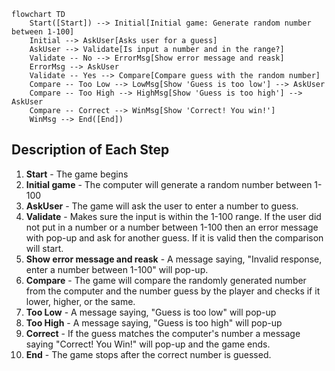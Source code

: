 ```mermaid
flowchart TD
    Start([Start]) --> Initial[Initial game: Generate random number between 1-100]
    Initial --> AskUser[Asks user for a guess]
    AskUser --> Validate[Is input a number and in the range?]
    Validate -- No --> ErrorMsg[Show error message and reask]
    ErrorMsg --> AskUser
    Validate -- Yes --> Compare[Compare guess with the random number]
    Compare -- Too Low --> LowMsg[Show 'Guess is too low'] --> AskUser
    Compare -- Too High --> HighMsg[Show 'Guess is too high'] --> AskUser
    Compare -- Correct --> WinMsg[Show 'Correct! You win!']
    WinMsg --> End([End])
```
## Description of Each Step
1. **Start** - The game begins
2. **Initial game** - The computer will generate a random number between 1-100
3. **AskUser** - The game will ask the user to enter a number to guess.
4. **Validate** - Makes sure the input is within the 1-100 range. If the user did not put in a number or a number between 1-100 then an error message with pop-up and ask for another guess. If it is valid then the comparison will start.
5. **Show error message and reask** - A message saying, "Invalid response, enter a number between 1-100" will pop-up. 
6. **Compare** - The game will compare the randomly generated number from the computer and the number guess by the player and checks if it lower, higher, or the same.
7. **Too Low** - A message saying, "Guess is too low" will pop-up
8. **Too High** - A message saying, "Guess is too high" will pop-up
9. **Correct** - If the guess matches the computer's number a message saying "Correct! You Win!" will pop-up and the game ends.
10. **End** - The game stops after the correct number is guessed. 
